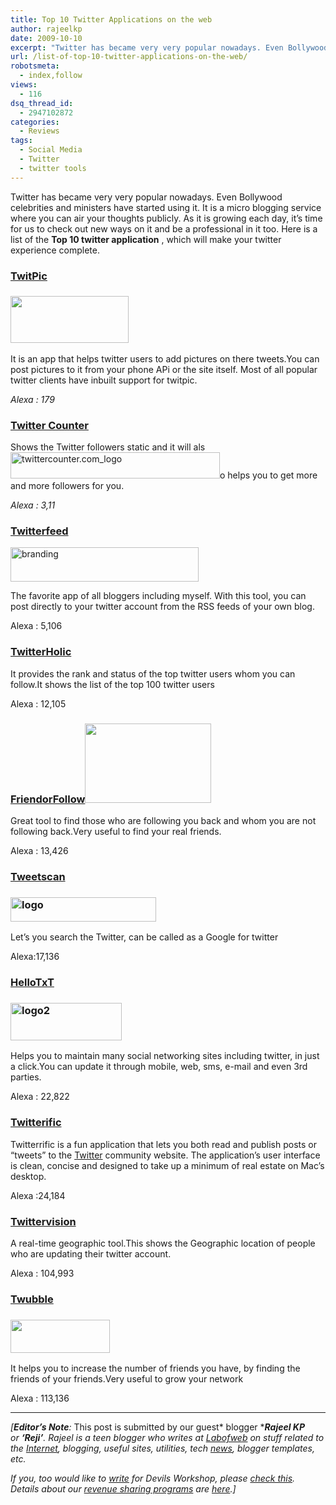 ```yaml
---
title: Top 10 Twitter Applications on the web
author: rajeelkp
date: 2009-10-10
excerpt: "Twitter has became very very popular nowadays. Even Bollywood celebrities and ministers have started using it. It is a micro blogging service where you can air your thoughts publicly. As it is growing each day, it's time for us to check out new ways on it and be a professional in it too."
url: /list-of-top-10-twitter-applications-on-the-web/
robotsmeta:
  - index,follow
views:
  - 116
dsq_thread_id:
  - 2947102872
categories:
  - Reviews
tags:
  - Social Media
  - Twitter
  - twitter tools
---
```

Twitter has became very very popular nowadays. Even Bollywood celebrities and ministers have started using it. It is a micro blogging service where you can air your thoughts publicly. As it is growing each day, it&#8217;s time for us to check out new ways on it and be a professional in it too. Here is a list of the **Top 10 twitter application** , which will make your twitter experience complete.

### <a href="http://twitpic.com/" onclick="_gaq.push(['_trackEvent', 'outbound-article', 'http://twitpic.com/', 'TwitPic']);" >TwitPic</a>  


### <img class="alignright" src="http://twitpic.com/images/twitpic-logo.png" alt="" height="75" width="189" />

It is an app that helps twitter users to add pictures on there tweets.You can post pictures to it from your phone APi or the site itself. Most of all popular twitter clients have inbuilt support for twitpic.

*Alexa : 179*

### <a href="http://twittercounter.com/" onclick="_gaq.push(['_trackEvent', 'outbound-article', 'http://twittercounter.com/', 'Twitter Counter']);" >Twitter Counter</a>  


Shows the Twitter followers static and it will als<img class="alignright size-full wp-image-15641" src="http://cdn.devilsworkshop.org/files/2009/10/twittercounter.com_logo.jpg" alt="twittercounter.com_logo" height="42" width="335" />o helps you to get more and more followers for you.

*Alexa : 3,11*

### <a href="http://twitterfeed.com/" onclick="_gaq.push(['_trackEvent', 'outbound-article', 'http://twitterfeed.com/', 'Twitterfeed']);" >Twitterfeed</a>  


<img class="alignright size-full wp-image-15642" src="http://cdn.devilsworkshop.org/files/2009/10/branding.jpg" alt="branding" height="55" width="301" />

The favorite app of all bloggers including myself. With this tool, you can post directly to your twitter account from the RSS feeds of your own blog.

Alexa : 5,106

### <a href="http://twitterholic.com/" onclick="_gaq.push(['_trackEvent', 'outbound-article', 'http://twitterholic.com/', 'TwitterHolic']);" >TwitterHolic</a>  


It provides the rank and status of the top twitter users whom you can follow.It shows the list of the top 100 twitter users

Alexa : 12,105

### <a href="http://www.friendorfollow.com" onclick="_gaq.push(['_trackEvent', 'outbound-article', 'http://www.friendorfollow.com', 'FriendorFollow']);" >FriendorFollow</a><img class="alignright" src="http://cdn.cloudfiles.mosso.com/c84462/friendorfollow.png" alt="" height="127" width="202" />

Great tool to find those who are following you back and whom you are not following back.Very useful to find your real friends.

Alexa : 13,426

### <a href="http://tweetscan.com/" onclick="_gaq.push(['_trackEvent', 'outbound-article', 'http://tweetscan.com/', 'Tweetscan']);" >Tweetscan</a>  


### <img class="alignright" src="http://cdn.devilsworkshop.org/files/2009/10/logo.png" alt="logo" height="39" width="233" />

Let&#8217;s you search the Twitter, can be called as a Google for twitter

Alexa:17,136

### <a href="http://hellotxt.com/" onclick="_gaq.push(['_trackEvent', 'outbound-article', 'http://hellotxt.com/', 'HelloTxT']);" >HelloTxT</a>  


### <img class="alignright" src="http://cdn.devilsworkshop.org/files/2009/10/logo2.png" alt="logo2" height="60" width="178" />

Helps you to maintain many social networking sites including twitter, in just a click.You can update it through mobile, web, sms, e-mail and even 3rd parties.

Alexa : 22,822

### <a href="http://iconfactory.com/software/twitterrific" onclick="_gaq.push(['_trackEvent', 'outbound-article', 'http://iconfactory.com/software/twitterrific', 'Twitterific']);" >Twitterific</a>  


Twitterrific is a fun application that lets you both read and publish posts or &#8220;tweets&#8221; to the <a href="http://twitter.com/" onclick="_gaq.push(['_trackEvent', 'outbound-article', 'http://twitter.com/', 'Twitter']);" >Twitter</a> community website. The application&#8217;s user interface is clean, concise and designed to take up a minimum of real estate on Mac&#8217;s desktop.

Alexa :24,184

### <a href="http://twittervision.com/" onclick="_gaq.push(['_trackEvent', 'outbound-article', 'http://twittervision.com/', 'Twittervision']);" >Twittervision</a>  


A real-time geographic tool.This shows the Geographic location of people who are updating their twitter account.

Alexa : 104,993

### <a href="http://crazybob.org/twubble/" onclick="_gaq.push(['_trackEvent', 'outbound-article', 'http://crazybob.org/twubble/', 'Twubble']);" >Twubble</a>  


### <img class="alignright" src="http://crazybob.org/twubble/twubblelogo.png" alt="" height="53" width="159" />

It helps you to increase the number of friends you have, by finding the friends of your friends.Very useful to grow your network

Alexa : 113,136

* * *

*[**Editor&#8217;s Note**:* This post is submitted by our guest* blogger ****Rajeel KP** or&nbsp;**&#8216;Reji&#8217;**. Rajeel is a teen blogger who writes at&nbsp;<a href="http://www.labofweb.com/" onclick="_gaq.push(['_trackEvent', 'outbound-article', 'http://www.labofweb.com/', 'Labofweb']);" title="Lab Of Web - The Mirror Of Web"  target="_self">Labofweb</a> on stuff related to the&nbsp;<a id="KonaLink2" href="http://devilsworkshop.org/create-your-free-manga-avatar-without-any-graphic-software/#" target="undefined"><span><span>Internet</span></span></a>, blogging, useful sites, utilities, tech&nbsp;<a id="KonaLink1" href="http://devilsworkshop.org/how-to-optimize-your-blogger-blog-for-seo/#" target="undefined"><span><span>news</span></span></a>, blogger templates, etc.*</p> 

*If you, too would like to&nbsp;[write][1] for Devils Workshop, please&nbsp;[check this][1]. Details about our&nbsp;[revenue sharing programs][1] are&nbsp;[here][1].]*

 [1]: http://devilsworkshop.org/join-dw/
